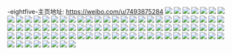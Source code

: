 -eightfive-主页地址: https://weibo.com/u/7493875284 
![](https://wx4.sinaimg.cn/mw2000/008b9xicgy1h94wr7lwucj32c0340npe.jpg) 
![](https://wx4.sinaimg.cn/mw2000/008b9xicgy1h94wrdd9jbj32402tc7wh.jpg) 
![](https://wx4.sinaimg.cn/mw2000/008b9xicgy1h94wrby25kj32402tcnpd.jpg) 
![](https://wx4.sinaimg.cn/mw2000/008b9xicgy1h94wra5eonj31qf2qh1kz.jpg) 
![](https://wx4.sinaimg.cn/mw2000/008b9xicgy1h94wrfc7urj31wh2ljhdt.jpg) 
![](https://wx4.sinaimg.cn/mw2000/008b9xicgy1h94wr4tr4pj323z2ta1ky.jpg) 
![](https://wx4.sinaimg.cn/mw2000/008b9xicgy1h7w9gopgqnj30wi0win22.jpg) 
![](https://wx4.sinaimg.cn/mw2000/008b9xicgy1h7w9fhav4bj31hk0zkgyt.jpg) 
![](https://wx4.sinaimg.cn/mw2000/008b9xicgy1h7qhjnrdt0j323t36c7wi.jpg) 
![](https://wx4.sinaimg.cn/mw2000/008b9xicgy1h7qhizsfnrj324836cqv6.jpg) 
![](https://wx4.sinaimg.cn/mw2000/008b9xicgy1h7qhj7ybkdj324836c7wi.jpg) 
![](https://wx4.sinaimg.cn/mw2000/008b9xicgy1h7qhio9kzlj324836cnpd.jpg) 
![](https://wx4.sinaimg.cn/mw2000/008b9xicgy1h7qhk3s5nsj34mo334nph.jpg) 
![](https://wx4.sinaimg.cn/mw2000/008b9xicgy1h7qhisykl9j324836cnpd.jpg) 
![](https://wx4.sinaimg.cn/mw2000/008b9xicgy1h7qhkfl06wj33344mo7wl.jpg) 
![](https://wx4.sinaimg.cn/mw2000/008b9xicgy1h7nq2i56o5j31sc2ds4qq.jpg) 
![](https://wx4.sinaimg.cn/mw2000/008b9xicgy1h76xfo215vj32uf24tb29.jpg) 
![](https://wx4.sinaimg.cn/mw2000/008b9xicgy1h76xfmnufnj31sc2ds7wi.jpg) 
![](https://wx4.sinaimg.cn/mw2000/008b9xicgy1h76xfwp7lhj32c0340kjm.jpg) 
![](https://wx4.sinaimg.cn/mw2000/008b9xicgy1h6vtad5ordj31ds0n04hz.jpg) 
![](https://wx4.sinaimg.cn/mw2000/008b9xicgy1h6umo78ajsj31sc2ds7wi.jpg) 
![](https://wx4.sinaimg.cn/mw2000/008b9xicgy1h6umo98ybjj31zc2n2kjm.jpg) 
![](https://wx4.sinaimg.cn/mw2000/008b9xicgy1h6ja9p2hrrj32c0362npd.jpg) 
![](https://wx4.sinaimg.cn/mw2000/008b9xicgy1h6ja9senuvj32c0340kjl.jpg) 
![](https://wx4.sinaimg.cn/mw2000/008b9xicgy1h6ja9v0baij32c03401ky.jpg) 
![](https://wx4.sinaimg.cn/mw2000/008b9xicgy1h6jaa6e1zdj32c034an6b.jpg) 
![](https://wx4.sinaimg.cn/mw2000/008b9xicgy1h6gijztbaoj32c02c0wp7.jpg) 
![](https://wx4.sinaimg.cn/mw2000/008b9xicgy1h6gik2ypuvj32c0340ar0.jpg) 
![](https://wx4.sinaimg.cn/mw2000/008b9xicgy1h6gik4yvfaj32c02c0n7k.jpg) 
![](https://wx4.sinaimg.cn/mw2000/008b9xicgy1h69tefatyxj3294305ajp.jpg) 
![](https://wx4.sinaimg.cn/mw2000/008b9xicgy1h69teixz6wj33402c0hdu.jpg) 
![](https://wx4.sinaimg.cn/mw2000/008b9xicgy1h65wopvh31j32c02c04qq.jpg) 
![](https://wx4.sinaimg.cn/mw2000/008b9xicgy1h631ssuae2j325t27fu0x.jpg) 
![](https://wx4.sinaimg.cn/mw2000/008b9xicgy1h631thys0aj32c03407wh.jpg) 
![](https://wx4.sinaimg.cn/mw2000/008b9xicgy1h5ziqnp553j32c03404qq.jpg) 
![](https://wx4.sinaimg.cn/mw2000/008b9xicgy1h5ziq9i3ulj32c03404qq.jpg) 
![](https://wx4.sinaimg.cn/mw2000/008b9xicgy1h5ziqbs5jlj32c02c07wi.jpg) 
![](https://wx4.sinaimg.cn/mw2000/008b9xicgy1h5ziqiksppj32c02c0qv6.jpg) 
![](https://wx4.sinaimg.cn/mw2000/008b9xicgy1h5ziqgafflj32c02c0x6p.jpg) 
![](https://wx4.sinaimg.cn/mw2000/008b9xicgy1h5ziq3gyidj32c02c07gz.jpg) 
![](https://wx4.sinaimg.cn/mw2000/008b9xicgy1h5ziqm6wo1j32c0340gx3.jpg) 
![](https://wx4.sinaimg.cn/mw2000/008b9xicgy1h5ziqefxt2j32c02c0e83.jpg) 
![](https://wx4.sinaimg.cn/mw2000/008b9xicgy1h5y48e62vpj30u00m4jyi.jpg) 
![](https://wx4.sinaimg.cn/mw2000/008b9xicgy1h5x97rnu2zj30u00u040u.jpg) 
![](https://wx4.sinaimg.cn/mw2000/008b9xicgy1h5x97qemppj30hp07xwfg.jpg) 
![](https://wx4.sinaimg.cn/mw2000/008b9xicgy1h5uweh2edcj32c0340b2a.jpg) 
![](https://wx4.sinaimg.cn/mw2000/008b9xicgy1h5uwf23eh6j33402c0b2c.jpg) 
![](https://wx4.sinaimg.cn/mw2000/008b9xicgy1h5uwf6vac1j324836c7wi.jpg) 
![](https://wx4.sinaimg.cn/mw2000/008b9xicgy1h5nd6eazb0j30n01ds7cf.jpg) 
![](https://wx4.sinaimg.cn/mw2000/008b9xicgy1h5m620vdv6j32c02c0kjm.jpg) 
![](https://wx4.sinaimg.cn/mw2000/008b9xicgy1h5m61yie2pj32c02c0e81.jpg) 
![](https://wx4.sinaimg.cn/mw2000/008b9xicgy1h5hyt5seidj30mz0hu0v8.jpg) 
![](https://wx4.sinaimg.cn/mw2000/008b9xicgy1h5359uzpluj30hs0wn40w.jpg) 
![](https://wx4.sinaimg.cn/mw2000/008b9xicgy1h4wqi61kl4j32c02c0qv5.jpg) 
![](https://wx4.sinaimg.cn/mw2000/008b9xicgy1h4wqidl4lfj32c02c0kjm.jpg) 
![](https://wx4.sinaimg.cn/mw2000/008b9xicgy1h4wqimc0flj32422tf4qr.jpg) 
![](https://wx4.sinaimg.cn/mw2000/008b9xicgy1h4wqj61mn4j32an340npf.jpg) 
![](https://wx4.sinaimg.cn/mw2000/008b9xicgy1h4wqjqamp7j32c0340hdv.jpg) 
![](https://wx4.sinaimg.cn/mw2000/008b9xicgy1h4q9duynmvj30n01dsb29.jpg) 
![](https://wx4.sinaimg.cn/mw2000/008b9xicgy1h4jde0nnqoj32c02c04qq.jpg) 
![](https://wx4.sinaimg.cn/mw2000/008b9xicgy1h4iux48xg2j30hh0axaba.jpg) 
![](https://wx4.sinaimg.cn/mw2000/008b9xicgy1h4dovm8y28j32c02wdhdv.jpg) 
![](https://wx4.sinaimg.cn/mw2000/008b9xicgy1h451mwwanoj31z81z8qv5.jpg) 
![](https://wx4.sinaimg.cn/mw2000/008b9xicgy1h451n10b4ij32c02c07wi.jpg) 
![](https://wx4.sinaimg.cn/mw2000/008b9xicgy1h451lq77opj30nu0xkdkq.jpg) 
![](https://wx4.sinaimg.cn/mw2000/008b9xicgy1h319yb3ezoj32c03401l0.jpg) 
![](https://wx4.sinaimg.cn/mw2000/008b9xicgy1h2zzcfsk69j32c02c04qq.jpg) 
![](https://wx4.sinaimg.cn/mw2000/008b9xicgy1h2ppukwtslj31sc1scx6p.jpg) 
![](https://wx4.sinaimg.cn/mw2000/008b9xicly1h2oie9in8yj327i2y07wi.jpg) 
![](https://wx4.sinaimg.cn/mw2000/008b9xicly1gmvgjg125zj32c02c0e81.jpg) 
![](https://wx4.sinaimg.cn/mw2000/008b9xicly1gmvgjdvmfcj32c02c0kjl.jpg) 
![](https://wx4.sinaimg.cn/mw2000/008b9xicly1gmvgjf3bf5j32c02c0npe.jpg) 
![](https://wx4.sinaimg.cn/mw2000/008b9xicly1gmvgj0c50dj30n0540npe.jpg) 
![](https://wx4.sinaimg.cn/mw2000/008b9xicly1gmvgiymdz3j30n04h1b2a.jpg) 
![](https://wx4.sinaimg.cn/mw2000/008b9xicly1gmvgjgmlt4j30tx0txacq.jpg) 
![](https://wx4.sinaimg.cn/mw2000/008b9xicly1gmpb3ah7p4j32c02c0hdu.jpg) 
![](https://wx4.sinaimg.cn/mw2000/008b9xicly1gmpb3e62zvj32c02c07wi.jpg) 
![](https://wx4.sinaimg.cn/mw2000/008b9xicly1gmpb3ckwrwj32c02c0u0y.jpg) 
![](https://wx4.sinaimg.cn/mw2000/008b9xicly1gmpb3gj4b6j32c0340e83.jpg) 
![](https://wx4.sinaimg.cn/mw2000/008b9xicly1gmpb3l9skvj32c02c0hdu.jpg) 
![](https://wx4.sinaimg.cn/mw2000/008b9xicly1gmpb3itpycj32c02c0x6q.jpg) 
![](https://wx4.sinaimg.cn/mw2000/008b9xicly1gmgouznxpvj31zi1zie00.jpg) 
![](https://wx4.sinaimg.cn/mw2000/008b9xicly1gmgov08474j316d16dqj9.jpg) 
![](https://wx4.sinaimg.cn/mw2000/008b9xicly1gmgouyv5g8j32c02c0npe.jpg) 
![](https://wx4.sinaimg.cn/mw2000/008b9xicly1gmgovlrskhj32c03404qr.jpg) 
![](https://wx4.sinaimg.cn/mw2000/008b9xicly1gmgov5g078j32c02c01ky.jpg) 
![](https://wx4.sinaimg.cn/mw2000/008b9xicly1gmgov8k702j32c02c0e82.jpg) 
![](https://wx4.sinaimg.cn/mw2000/008b9xicly1gmgovcmby7j32c02c0b2a.jpg) 
![](https://wx4.sinaimg.cn/mw2000/008b9xicly1gmgovgzdmlj32c02c0u0x.jpg) 
![](https://wx4.sinaimg.cn/mw2000/008b9xicly1gmgovkniq9j32c02c0hdu.jpg) 

